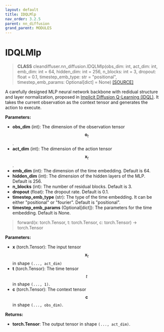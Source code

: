 ```yaml
---
layout: default
title: IDQLMlp
nav_order: 3.2.5
parent: nn_diffusion
grand_parent: MODULES
---
```


# **IDQLMlp**

> **CLASS** cleandiffuser.nn_diffusion.IDQLMlp(obs_dim: int, act_dim: int, emb_dim: int = 64, hidden_dim: int = 256, n_blocks: int = 3, dropout: float = 0.1, timestep_emb_type: str = "positional", timestep_emb_params: Optional[dict] = None) [[SOURCE]](https://github.com/CleanDiffuserTeam/CleanDiffuser/blob/main/cleandiffuser/nn_diffusion/idqlmlp.py)

A carefully designed MLP neural network backbone with redidual structure and layer normalization, proposed in [Implicit Diffusion Q-Learning (IDQL)](https://arxiv.org/abs/2304.10573). It takes the current observation as the context tensor and generates the action to execute.

**Parameters:**
- **obs_dim** (int): The dimension of the observation tensor $$\bm o_t$$.
- **act_dim** (int): The dimension of the action tensor $$\bm x_t$$.
- **emb_dim** (int): The dimension of the time embedding. Default is 64.
- **hidden_dim** (int): The dimension of the hidden layers of the MLP. Default is 256.
- **n_blocks** (int): The number of residual blocks. Default is 3.
- **dropout** (float): The dropout rate. Default is 0.1.
- **timestep_emb_type** (str): The type of the time embedding. It can be either "positional" or "fourier". Default is "positional".
- **timestep_emb_params** (Optional[dict]): The parameters for the time embedding. Default is None.

> forward(x: torch.Tensor, t: torch.Tensor, c: torch.Tensor) -> torch.Tensor

**Parameters:**
- **x** (torch.Tensor): The input tensor $$\bm x_t$$ in shape `(..., act_dim)`
- **t** (torch.Tensor): The time tensor $$t$$ in shape `(..., 1)`.
- **c** (torch.Tensor): The context tensor $$\bm c$$ in shape `(..., obs_dim)`.

**Returns:**
- **torch.Tensor**: The output tensor in shape `(..., act_dim)`.
